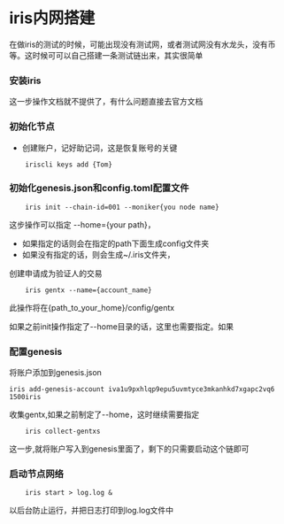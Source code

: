 # iris内网搭建

在做iris的测试的时候，可能出现没有测试网，或者测试网没有水龙头，没有币等。这时候可可以自己搭建一条测试链出来，其实很简单

### 安装iris
这一步操作文档就不提供了，有什么问题直接去官方文档

### 初始化节点
- 创建账户，记好助记词，这是恢复账号的关键
```
    iriscli keys add {Tom}
```


### 初始化genesis.json和config.toml配置文件
```
    iris init --chain-id=001 --moniker{you node name}
```
这步操作可以指定 --home={your path}，
- 如果指定的话则会在指定的path下面生成config文件夹
- 如果没有指定的话，则会生成~/.iris文件夹，

创建申请成为验证人的交易
```
    iris gentx --name={account_name} 
```
此操作将在{path_to_your_home}/config/gentx

如果之前init操作指定了--home目录的话，这里也需要指定。如果

### 配置genesis
将账户添加到genesis.json
```
iris add-genesis-account iva1u9pxhlqp9epu5uvmtyce3mkanhkd7xgapc2vq6 1500iris
```

收集gentx,如果之前制定了--home，这时继续需要指定
```
    iris collect-gentxs 
```
这一步,就将账户写入到genesis里面了，剩下的只需要启动这个链即可

### 启动节点网络
```
    iris start > log.log &
```
以后台防止运行，并把日志打印到log.log文件中

